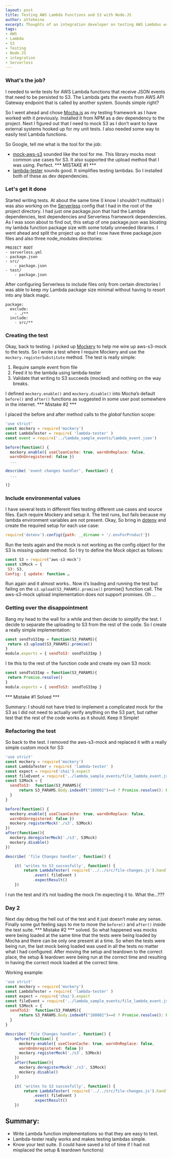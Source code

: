 ```yaml
---
layout: post
title: Testing AWS Lambda Functions and S3 with Node.JS
author: atteheino
excerpt: Thoughts of an integration developer on testing AWS Lambdas written with Node.JS.  
tags:
- AWS
- Lambda
- S3
- Testing
- Node.JS
- integration
- Serverless
---
```


### What's the job?
I needed to write tests for AWS Lambda functions that receive JSON events that need to be persisted to S3. The Lambda gets the events from AWS API Gateway endpoint that is called by another system. Sounds simple right?

So I went ahead and chose [Mocha.js](https://mochajs.org/) as my testing framework as I have worked with it previously. Installed it from NPM as a dev dependency to the project. Next I figured out that I need to mock S3 as I don’t want to have external systems hooked up for my unit tests. I also needed some way to easily test Lambda functions.

So Google, tell me what is the tool for the job:
- [mock-aws-s3](https://www.npmjs.com/package/mock-aws-s3) sounded like the tool for me. This library mocks most common use cases for S3. It also supported the upload method that I was using. Perfect. *** MISTAKE #1 ***
- [lambda-tester](https://www.npmjs.com/package/lambda-tester) sounds good. It simplifies testing lambdas. So  I installed both of these as dev dependencies.

### Let's get it done
Started writing tests. At about the same time (I know I shouldn't multitask) I was also working on the [Serverless](https://serverless.com/) config that I had in the root of the project directory. I had just one package.json that had the Lambda dependencies, test dependencies and Serverless framework dependencies. As I was soon about to find out, this setup of one package.json was bloating my lambda function package size with some totally unneeded libraries. I went ahead and split the project up so that I now have three package.json files and also three node_modules directories:

```
PROJECT ROOT
- serverless.yml
- package.json
- src/
    - package.json
- test/
    - package.json
```

After configuring Serverless to include files only from certain directories I was able to keep my Lambda package size minimal without having to resort into any black magic.

```
package:
  exclude:
    - ./**
  include:
    - src/**
```

### Creating the test

Okay, back to testing. I picked up [Mockery](https://www.npmjs.com/package/mockery) to help me wire up aws-s3-mock to the tests. So I wrote a test where I require Mockery and use the ```mockery.registerSubstitute``` method. The test is really simple:

1. Require sample event from file
2. Feed it to the lambda using lambda-tester
3. Validate that writing to S3 succeeds (mocked) and nothing on the way breaks.

I defined ```mockery.enable()``` and ```mockery.disable()``` into Mocha’s default ```before()``` and ```after()``` functions as suggested in some user post somewhere in the internet.
*** Mistake #2 ***

I placed the before and after method calls to the *global* function scope:

```javascript
'use strict'
const mockery = require('mockery')
const LambdaTester = require( 'lambda-tester' )
const event = require('../lambda_sample_events/lambda_event.json')

before(function() {
  mockery.enable({ useCleanCache: true, warnOnReplace: false,
  warnOnUnregistered: false })
  ...

describe( 'event changes handler', function() {
  ...  

)}
```

### Include environmental values

I have several tests in different files testing different use cases and source files. Each require Mockery and setup it. The test runs, but fails because my lambda environment variables are not present. Okay, So bring in [dotenv](https://www.npmjs.com/package/dotenv) and create the required setup for each use case:

```javascript
require('dotenv').config({path: __dirname + '/.envForProduct'})
```

Run the tests again and the mock is not working as the config object for the S3 is missing update method. So I try to define the Mock object as follows:

```javascript
const S3 = require(‘aws-s3-mock’)
const s3Mock = {
 S3: S3,
Config: { update: function …
```

Run again and it almost works.. Now it’s loading and running the test but failing on the  ```s3.upload(S3_PARAMS).promise()``` promise() function call. The aws-s3-mock upload implementation does not support promises. Oh …

### Getting over the disappointment

Bang my head to the wall for a while and then decide to simplify the test. I decide to separate the uploading to S3 from the rest of the code. So I create a really simple implementation:

```javascript
const sendToS3Imp = function(S3_PARAMS){
 return s3.upload(S3_PARAMS).promise()
}
module.exports = { sendToS3: sendToS3Imp }
```

I tie this to the rest of the function code and create my own S3 mock:

```javascript
const sendToS3Imp = function(S3_PARAMS){
 return Promise.resolve()
}
module.exports = { sendToS3: sendToS3Imp }
```

*** Mistake #1 Solved ***

Summary: I should not have tried to implement a complicated mock for the S3 as I did not need to actually verify anything on the S3 part, but rather test that the rest of the code works as it should. Keep it Simple!

### Refactoring the test

So back to the test. I removed the aws-s3-mock and replaced it with a really simple custom mock for S3:

```javascript
'use strict'
const mockery = require('mockery')
const LambdaTester = require( 'lambda-tester' )
const expect = require('chai').expect
const fileEvent = require('../lambda_sample_events/file_lambda_event.json')
const S3Mock = {
  sendToS3:  function(S3_PARAMS){
      return S3_PARAMS.Body.indexOf("100002")==0 ? Promise.resolve(): Promise.reject(new Error("FAIL"))
  }
}

before(function() {
  mockery.enable({ useCleanCache: true, warnOnReplace: false,
  warnOnUnregistered: false })
  mockery.registerMock('./s3', S3Mock)
})
after(function(){
  mockery.deregisterMock('./s3', S3Mock)
  mockery.disable()
})

describe( 'file Changes handler', function() {   

    it( 'writes to S3 succesfully', function() {
        return LambdaTester( require('../../src/file-changes.js').handler )
            .event( fileEvent )
            .expectResult()
    })
```

I run the test and it’s not loading the mock I’m expecting it to. What the…???

### Day 2

Next day debug the hell out of the test and it just doesn’t make any sense. Finally some gut feeling says to me to move the ```before()``` and ```after()``` inside the test suite. *** Mistake #2 *** solved. So what happened was mocks were being loaded at the same time that the tests were being loaded by Mocha and there can be only one present at a time. So when the tests were being run, the last mock being loaded was used in all the tests no matter what I had configured. After moving the setup and teardown to the correct place, the setup & teardown were being run at the correct time and resulting in having the correct mock loaded at the correct time.

Working example:

```javascript
'use strict'
const mockery = require('mockery')
const LambdaTester = require( 'lambda-tester' )
const expect = require('chai').expect
const fileEvent = require('../lambda_sample_events/file_lambda_event.json')
const S3Mock = {
  sendToS3:  function(S3_PARAMS){
      return S3_PARAMS.Body.indexOf("100002")==0 ? Promise.resolve(): Promise.reject(new Error("FAIL"))
  }
}

describe( 'file Changes handler', function() {   
    before(function() {
      mockery.enable({ useCleanCache: true, warnOnReplace: false,
      warnOnUnregistered: false })
      mockery.registerMock('./s3', S3Mock)
    })
    after(function(){
      mockery.deregisterMock('./s3', S3Mock)
      mockery.disable()
    })

    it( 'writes to S3 succesfully', function() {
        return LambdaTester( require('../../src/file-changes.js').handler )
            .event( fileEvent )
            .expectResult()
    })
```


## Summary:
- Write Lambda function implementations so that they are easy to test.
- Lambda-tester really works and makes testing lambdas simple.
- Know your test suite. (I could have saved a lot of time if I had not misplaced the setup & teardown functions)
